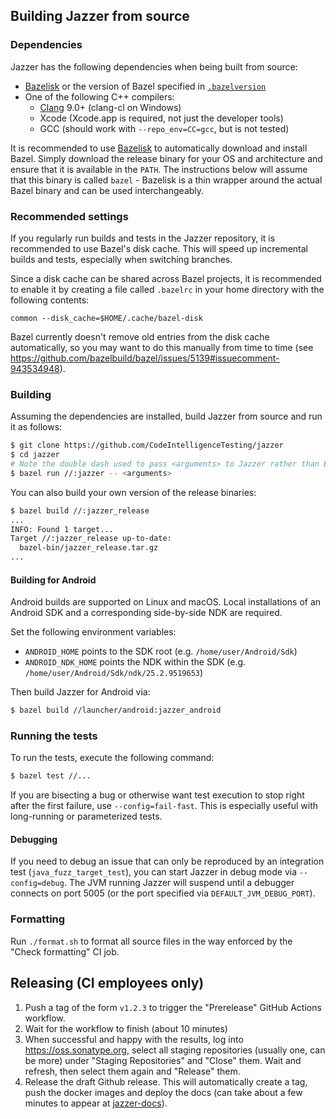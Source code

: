 ## Building Jazzer from source

### Dependencies

Jazzer has the following dependencies when being built from source:

* [Bazelisk](https://github.com/bazelbuild/bazelisk) or the version of Bazel specified in [`.bazelversion`](.bazelversion)
* One of the following C++ compilers:
  * [Clang](https://clang.llvm.org/) 9.0+ (clang-cl on Windows)
  * Xcode (Xcode.app is required, not just the developer tools)
  * GCC (should work with `--repo_env=CC=gcc`, but is not tested)

It is recommended to use [Bazelisk](https://github.com/bazelbuild/bazelisk) to automatically download and install Bazel.
Simply download the release binary for your OS and architecture and ensure that it is available in the `PATH`.
The instructions below will assume that this binary is called `bazel` - Bazelisk is a thin wrapper around the actual Bazel binary and can be used interchangeably.

### Recommended settings

If you regularly run builds and tests in the Jazzer repository, it is recommended to use Bazel's disk cache.
This will speed up incremental builds and tests, especially when switching branches.

Since a disk cache can be shared across Bazel projects, it is recommended to enable it by creating a file called `.bazelrc` in your home directory with the following contents:
```
common --disk_cache=$HOME/.cache/bazel-disk
```

Bazel currently doesn't remove old entries from the disk cache automatically, so you may want to do this manually from time to time (see https://github.com/bazelbuild/bazel/issues/5139#issuecomment-943534948).

### Building

Assuming the dependencies are installed, build Jazzer from source and run it as follows:

```bash
$ git clone https://github.com/CodeIntelligenceTesting/jazzer
$ cd jazzer
# Note the double dash used to pass <arguments> to Jazzer rather than Bazel.
$ bazel run //:jazzer -- <arguments>
```

You can also build your own version of the release binaries:

```bash
$ bazel build //:jazzer_release
...
INFO: Found 1 target...
Target //:jazzer_release up-to-date:
  bazel-bin/jazzer_release.tar.gz
...
```

#### Building for Android

Android builds are supported on Linux and macOS.
Local installations of an Android SDK and a corresponding side-by-side NDK are required.

Set the following environment variables:
* `ANDROID_HOME` points to the SDK root (e.g. `/home/user/Android/Sdk`)
* `ANDROID_NDK_HOME` points the NDK within the SDK (e.g. `/home/user/Android/Sdk/ndk/25.2.9519653`)

Then build Jazzer for Android via:

``` bash
$ bazel build //launcher/android:jazzer_android
```

### Running the tests

To run the tests, execute the following command:

```bash
$ bazel test //...
```

If you are bisecting a bug or otherwise want test execution to stop right after the first failure, use `--config=fail-fast`.
This is especially useful with long-running or parameterized tests.

#### Debugging

If you need to debug an issue that can only be reproduced by an integration test (`java_fuzz_target_test`), you can start Jazzer in debug mode via `--config=debug`.
The JVM running Jazzer will suspend until a debugger connects on port 5005 (or the port specified via `DEFAULT_JVM_DEBUG_PORT`).

### Formatting

Run `./format.sh` to format all source files in the way enforced by the "Check formatting" CI job.

## Releasing (CI employees only)

1. Push a tag of the form `v1.2.3` to trigger the "Prerelease" GitHub Actions workflow.
2. Wait for the workflow to finish (about 10 minutes)
3. When successful and happy with the results, log into https://oss.sonatype.org, select all staging repositories (usually one, can be more) under "Staging Repositories" and "Close" them.
   Wait and refresh, then select them again and "Release" them.
4. Release the draft Github release. This will automatically create a tag, push the docker images and deploy the docs (can take about a few minutes to appear at [jazzer-docs]( https://codeintelligencetesting.github.io/jazzer-docs)).
